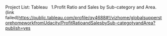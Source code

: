 Project List:
  Tableau
    1.<a utrl="https://public.tableau.com/profile/qy4688#!/vizhome/globalsupperstorehomeworkfromUdacity/ProfitRatioandSalesbySub-categotyandArea?publish=yes">Profit Ratio and Sales by Sub-category and Area.</a>(link failed)https://public.tableau.com/profile/qy4688#!/vizhome/globalsupperstorehomeworkfromUdacity/ProfitRatioandSalesbySub-categotyandArea?publish=yes
    

